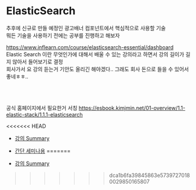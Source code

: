 # ElasticSearch

추후에 신규로 만들 예정인 광고배너 컴포넌트에서 핵심적으로 사용할 기술 <br>
뭐든 기술을 사용하기 전에는 공부를 진행하고 해보자 <br>

https://www.inflearn.com/course/elasticsearch-essential/dashboard <br>
Elastic Search 이란 무엇인가에 대해서 배울 수 있는 강의라고 하면서 강의 길이가 길지 않아서 들어보기로 결정 <br>
회사가서 요 강의 듣는거 기안도 올리긴 해야겠다.. 그래도 회사 돈으로 들을 수 있어서 좋네ㅎㅎ.. <br>
<br><br><br>

공식 홈페이지에서 필요한거 서칭
https://esbook.kimjmin.net/01-overview/1.1-elastic-stack/1.1.1-elasticsearch


<<<<<<< HEAD
* [강의 Summary](ElasticSearch_summary.md)
* [간단 세미나용](Self_Summary.md)
=======

* [강의 Summary](ElasticSearch_summary.md)
>>>>>>> dca1b6fa39845863e57397270180029850165807
